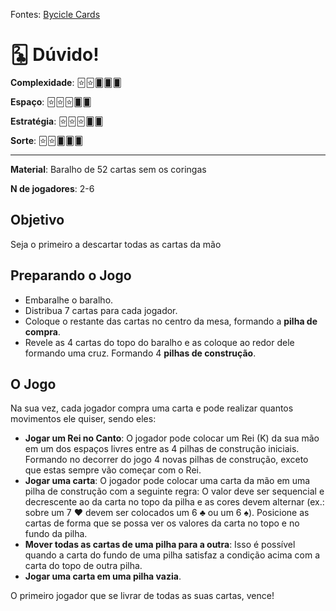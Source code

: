 Fontes: [Bycicle Cards](https://bicyclecards.com/how-to-play/kings-corner)


# 🃒 Dúvido!


**Complexidade**: 🃟🃟🂠🂠🂠

**Espaço**: 🃟🃟🃟🂠🂠

**Estratégia**: 🃟🃟🃟🂠🂠

**Sorte**: 🃟🃟🂠🂠🂠 

---

**Material**: Baralho de 52 cartas sem os coringas

**N de jogadores**: 2-6

## Objetivo

Seja o primeiro a descartar todas as cartas da mão

## Preparando o Jogo

- Embaralhe o baralho.
- Distribua 7 cartas para cada jogador.
- Coloque o restante das cartas no centro da mesa, formando a **pilha de compra**.
- Revele as 4 cartas do topo do baralho e as coloque ao redor dele formando uma cruz. Formando 4 **pilhas de construção**.

## O Jogo

Na sua vez, cada jogador compra uma carta e pode realizar quantos movimentos ele quiser, sendo eles:

- **Jogar um Rei no Canto**: O jogador pode colocar um Rei (K) da sua mão em um dos espaços livres entre as 4 pilhas de construção iniciais. Formando no decorrer do jogo 4 novas pilhas de construção, exceto que estas sempre vão começar com o Rei.
- **Jogar uma carta**: O jogador pode colocar uma carta da mão em uma pilha de construção com a seguinte regra: O valor deve ser sequencial e decrescente ao da carta no topo da pilha e as cores devem alternar (ex.: sobre um 7 ♥ devem ser colocados um 6 ♣ ou um 6 ♠). Posicione as cartas de forma que se possa ver os valores da carta no topo e no fundo da pilha.
- **Mover todas as cartas de uma pilha para a outra**: Isso é possível quando a carta do fundo de uma pilha satisfaz a condição acima com a carta do topo de outra pilha.
- **Jogar uma carta em uma pilha vazia**.

O primeiro jogador que se livrar de todas as suas cartas, vence!
